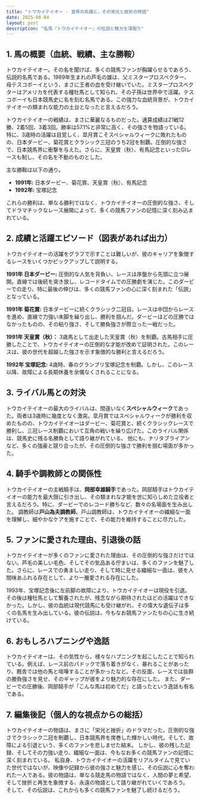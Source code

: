 ```yaml
---
title: "トウカイテイオー - 皇帝の系譜と、その栄光と挫折の物語"
date: 2025-08-04
layout: post
description: "名馬『トウカイテイオー』の伝説と魅力を深堀り"
---
```


## 1. 馬の概要（血統、戦績、主な勝鞍）

トウカイテイオー。その名を聞けば、多くの競馬ファンが胸躍らせるであろう、伝説的名馬である。1989年生まれの芦毛の雄は、父ミスタープロスペクター、母テスコボーイという、まさに王者の血を受け継いでいた。ミスタープロスペクターはアメリカを代表する種牡馬として知られ、その子孫は世界中で活躍。テスコボーイも日本競馬史に名を刻む名馬である。この強力な血統背景が、トウカイテイオーの類まれな能力の土台となったと言えるだろう。

トウカイテイオーの戦績は、まさに華麗なるものだった。通算成績は21戦12勝、2着5回、3着3回。勝率は57.1%と非常に高く、その強さを物語っている。特に、3歳時の活躍は目覚しく、皐月賞こそスペシャルウィークに敗れたものの、日本ダービー、菊花賞とクラシック三冠のうち2冠を制覇。圧倒的な強さで、日本競馬界に衝撃を与えた。さらに、天皇賞（秋）、有馬記念といったGIレースも制し、その名を不動のものとした。

主な勝鞍は以下の通り。

* **1991年:** 日本ダービー、菊花賞、天皇賞（秋）、有馬記念
* **1992年:** 宝塚記念

これらの勝利は、単なる勝利ではなく、トウカイテイオーの圧倒的な強さ、そしてドラマチックなレース展開によって、多くの競馬ファンの記憶に深く刻み込まれている。


## 2. 成績と活躍エピソード（図表があれば出力）

トウカイテイオーの活躍をグラフで示すことは難しいが、彼のキャリアを象徴するレースをいくつかピックアップして説明する。

**1991年 日本ダービー:**  圧倒的な人気を背負い、レースは序盤から先頭に立つ展開。直線では後続を突き放し、レコードタイムでの圧勝劇を演じた。このダービーでの走り、特に最後の伸びは、多くの競馬ファンの心に深く刻まれた「伝説」となっている。

**1991年 菊花賞:** 日本ダービーに続くクラシック二冠目。レースは中団からレースを進め、直線で力強い末脚を繰り出し、勝利を掴んだ。ダービーほどの圧勝ではなかったものの、その粘り強さ、そして勝負強さが際立った一戦だった。

**1991年 天皇賞（秋）：**  3歳馬として出走した天皇賞（秋）を制覇。古馬相手に圧勝したことで、トウカイテイオーの圧倒的な才能が改めて証明された。このレースは、彼の世代を超越した強さを示す象徴的な勝利と言えるだろう。

**1992年 宝塚記念:**  4歳時、春のグランプリ宝塚記念を制覇。しかし、このレース以降、故障による長期休養を余儀なくされることになる。


## 3. ライバル馬との対決

トウカイテイオーの最大のライバルは、間違いなく**スペシャルウィーク**であった。両者は3歳時に幾度となく激突。皐月賞ではスペシャルウィークが勝利を収めたものの、トウカイテイオーはダービー、菊花賞と、続くクラシックレースで勝利し、三冠レース制覇において互角の戦いを繰り広げた。このライバル関係は、競馬史に残る名勝負として語り継がれている。  他にも、ナリタブライアンなど、多くの強豪と競り合ったが、その圧倒的な強さで勝利を掴む場面が多かった。


## 4. 騎手や調教師との関係性

トウカイテイオーの主戦騎手は、**岡部幸雄騎手**であった。岡部騎手はトウカイテイオーの能力を最大限に引き出し、その類まれな才能を世に知らしめた立役者と言えるだろう。特に、ダービーでのレコード勝ちなど、数々の名場面を生み出した。  調教師は**戸山為夫調教師**。戸山調教師は、トウカイテイオーの繊細な一面を理解し、細やかなケアを施すことで、その能力を維持することに尽力した。


## 5. ファンに愛された理由、引退後の話

トウカイテイオーが多くのファンに愛された理由は、その圧倒的な強さだけではない。芦毛の美しい毛色、そしてその気品ある佇まいは、多くのファンを魅了した。さらに、レースでの勇ましい走り、そして時に見せる繊細な一面は、彼を人間味あふれる存在として、より一層愛される存在にした。

1993年、宝塚記念後に左前脚の故障により、トウカイテイオーは現役を引退。その後は種牡馬として繋養されたが、残念ながら期待されたほどの活躍はできなかった。しかし、彼の血統は現代競馬にも受け継がれ、その偉大な遺伝子は多くの名馬を生み出している。彼の伝説は、今もなお競馬ファンたちの心に生き続けている。


## 6. おもしろハプニングや逸話

トウカイテイオーは、その気性から、様々なハプニングを起こしたことで知られている。例えば、レース前のパドックで落ち着きがなく、暴れることがあったり、厩舎では他の馬と喧嘩することが多かったなど。その反面、レースでは抜群の勝負強さを見せ、そのギャップが彼をより魅力的な存在にした。  また、ダービーでの圧勝後、岡部騎手が「こんな馬は初めてだ」と語ったという逸話も有名である。


## 7. 編集後記（個人的な視点からの総括）

トウカイテイオーの物語は、まさに「栄光と挫折」のドラマだった。圧倒的な強さでクラシック二冠を制覇し、日本競馬界を席巻した輝かしい時代。そして、故障による引退という、多くのファンを悲しませた結末。  しかし、彼の残した記録、そしてその力強い走り、繊細な一面は、今もなお多くの競馬ファンの記憶に深く刻まれている。  私自身、トウカイテイオーの活躍をリアルタイムで見ていた世代ではないが、映像や記録から彼の強さと魅力を感じ、その伝説に心を奪われた一人である。彼の物語は、単なる競走馬の物語ではなく、人間の夢と希望、そして挫折と再生を象徴する、永遠の物語として語り継がれていくであろう。  そして、その伝説は、これからも多くの競馬ファンを魅了し続けるだろう。
